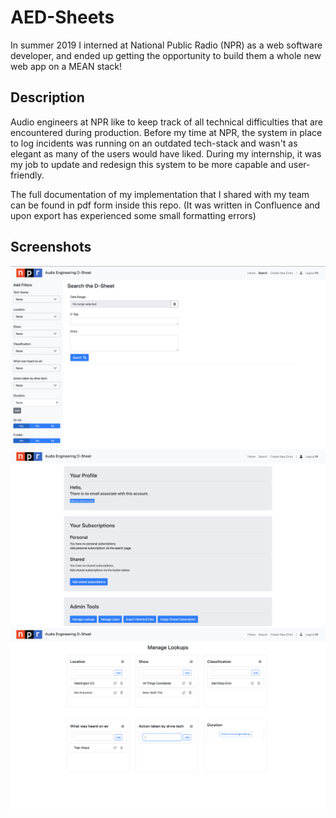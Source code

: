 # AED-Sheets
In summer 2019 I interned at National Public Radio (NPR) as a web software developer, and ended up getting the opportunity to build them a whole new web app on a MEAN stack!
## Description
Audio engineers at NPR like to keep track of all technical difficulties that are encountered during production. Before my
time at NPR, the system in place to log incidents was running on an outdated tech-stack and wasn't as elegant as many of the users would have liked. During my internship, it was my job to update and redesign this system to be more capable and user-friendly.

The full documentation of my implementation that I shared with my team can be found in pdf form inside this repo. (It was written in Confluence and upon 
export has experienced some small formatting errors)

## Screenshots
![search](/screenshots/AED-sheets_screenshot1.png)
![profile](/screenshots/AED-sheets_screenshot2.png)
![manage lookups](/screenshots/AED-sheets_screenshot3.png)
